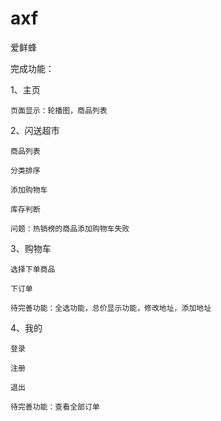 # axf
爱鲜蜂

完成功能：

1、主页

    页面显示：轮播图，商品列表

2、闪送超市

    商品列表

    分类排序

    添加购物车

    库存判断

    问题：热销榜的商品添加购物车失败

3、购物车

    选择下单商品

    下订单

    待完善功能：全选功能，总价显示功能，修改地址，添加地址

4、我的

    登录

    注册

    退出

    待完善功能：查看全部订单
